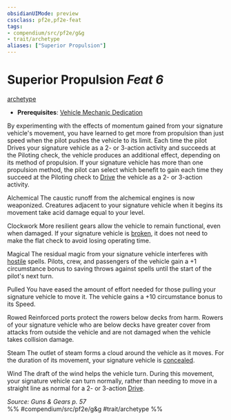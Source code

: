 ```yaml
---
obsidianUIMode: preview
cssclass: pf2e,pf2e-feat
tags:
- compendium/src/pf2e/g&g
- trait/archetype
aliases: ["Superior Propulsion"]
---
```

# Superior Propulsion  *Feat 6*  
[archetype](../../rules/traits/archetype.md)  

- **Prerequisites**: [Vehicle Mechanic Dedication](vehicle-mechanic-dedication-g-g.md)

By experimenting with the effects of momentum gained from your signature vehicle's movement, you have learned to get more from propulsion than just speed when the pilot pushes the vehicle to its limit. Each time the pilot Drives your signature vehicle as a 2- or 3-action activity and succeeds at the Piloting check, the vehicle produces an additional effect, depending on its method of propulsion. If your signature vehicle has more than one propulsion method, the pilot can select which benefit to gain each time they succeed at the Piloting check to [Drive](../../rules/actions/drive-gmg.md) the vehicle as a 2- or 3-action activity.

Alchemical The caustic runoff from the alchemical engines is now weaponized. Creatures adjacent to your signature vehicle when it begins its movement take acid damage equal to your level.

Clockwork More resilient gears allow the vehicle to remain functional, even when damaged. If your signature vehicle is [broken](../../rules/conditions.md#Broken), it does not need to make the flat check to avoid losing operating time.

Magical The residual magic from your signature vehicle interferes with [hostile](../../rules/conditions.md#Hostile) spells. Pilots, crew, and passengers of the vehicle gain a +1 circumstance bonus to saving throws against spells until the start of the pilot's next turn.

Pulled You have eased the amount of effort needed for those pulling your signature vehicle to move it. The vehicle gains a +10 circumstance bonus to its Speed.

Rowed Reinforced ports protect the rowers below decks from harm. Rowers of your signature vehicle who are below decks have greater cover from attacks from outside the vehicle and are not damaged when the vehicle takes collision damage.

Steam The outlet of steam forms a cloud around the vehicle as it moves. For the duration of its movement, your signature vehicle is [concealed](../../rules/conditions.md#Concealed).

Wind The draft of the wind helps the vehicle turn. During this movement, your signature vehicle can turn normally, rather than needing to move in a straight line as normal for a 2- or 3-action [Drive](../../rules/actions/drive-gmg.md).

*Source: Guns & Gears p. 57*  
%% #compendium/src/pf2e/g&g #trait/archetype %%